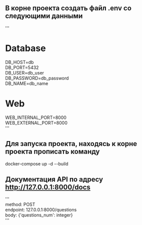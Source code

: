 
## В корне проекта создать файл .env со следующими данными
'''
# Database
DB_HOST=db  
DB_PORT=5432  
DB_USER=db_user  
DB_PASSWORD=db_password  
DB_NAME=db_name  

# Web
WEB_INTERNAL_PORT=8000  
WEB_EXTERNAL_PORT=8000  
'''

## Для запуска проекта, находясь к корне проекта прописать команду
docker-compose up -d --build  


## Документация API по адресу http://127.0.0.1:8000/docs
'''  
method: POST  
endpoint: 127.0.0.1:8000/questions  
body: {'questions_num': integer}  
'''